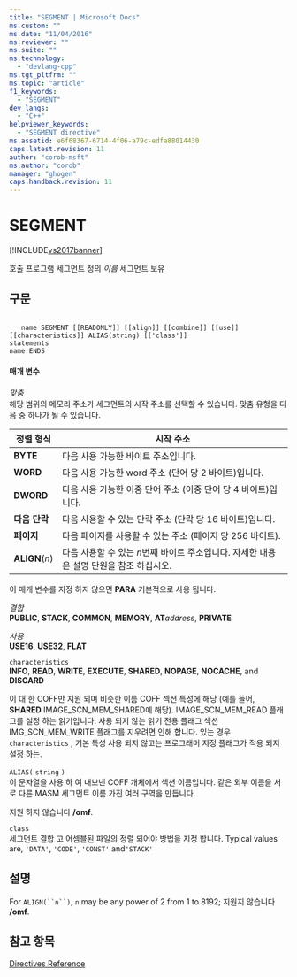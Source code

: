 ```yaml
---
title: "SEGMENT | Microsoft Docs"
ms.custom: ""
ms.date: "11/04/2016"
ms.reviewer: ""
ms.suite: ""
ms.technology: 
  - "devlang-cpp"
ms.tgt_pltfrm: ""
ms.topic: "article"
f1_keywords: 
  - "SEGMENT"
dev_langs: 
  - "C++"
helpviewer_keywords: 
  - "SEGMENT directive"
ms.assetid: e6f68367-6714-4f06-a79c-edfa88014430
caps.latest.revision: 11
author: "corob-msft"
ms.author: "corob"
manager: "ghogen"
caps.handback.revision: 11
---
```

# SEGMENT
[!INCLUDE[vs2017banner](../../assembler/inline/includes/vs2017banner.md)]

호출 프로그램 세그먼트 정의  *이름* 세그먼트 보유  
  
## 구문  
  
```  
  
   name SEGMENT [[READONLY]] [[align]] [[combine]] [[use]] [[characteristics]] ALIAS(string) [['class']]  
statements  
name ENDS  
```  
  
#### 매개 변수  
 *맞춤*  
 해당 범위의 메모리 주소가 세그먼트의 시작 주소를 선택할 수 있습니다.  맞춤 유형을 다음 중 하나가 될 수 있습니다.  
  
|정렬 형식|시작 주소|  
|-----------|-----------|  
|**BYTE**|다음 사용 가능한 바이트 주소입니다.|  
|**WORD**|다음 사용 가능한 word 주소 \(단어 당 2 바이트\)입니다.|  
|**DWORD**|다음 사용 가능한 이중 단어 주소 \(이중 단어 당 4 바이트\)입니다.|  
|**다음 단락**|다음 사용할 수 있는 단락 주소 \(단락 당 16 바이트\)입니다.|  
|**페이지**|다음 페이지를 사용할 수 있는 주소 \(페이지 당 256 바이트\).|  
|**ALIGN**\(*n*\)|다음 사용할 수 있는  *n*번째 바이트 주소입니다.  자세한 내용은 설명 단원을 참조 하십시오.|  
  
 이 매개 변수를 지정 하지 않으면  **PARA** 기본적으로 사용 됩니다.  
  
 *결합*  
 **PUBLIC**, **STACK**, **COMMON**, **MEMORY**, **AT***address*, **PRIVATE**  
  
 *사용*  
 **USE16**, **USE32**, **FLAT**  
  
 `characteristics`  
 **INFO**, **READ**, **WRITE**, **EXECUTE**, **SHARED**, **NOPAGE**, **NOCACHE**, and **DISCARD**  
  
 이 대 한 COFF만 지원 되며 비슷한 이름 COFF 섹션 특성에 해당 \(예를 들어,  **SHARED** IMAGE\_SCN\_MEM\_SHARED에 해당\).  IMAGE\_SCN\_MEM\_READ 플래그를 설정 하는 읽기입니다.  사용 되지 않는 읽기 전용 플래그 섹션 IMG\_SCN\_MEM\_WRITE 플래그를 지우려면 인해 합니다.  있는 경우 `characteristics` , 기본 특성 사용 되지 않고는 프로그래머 지정 플래그가 적용 되지 설정 하는.  
  
 `ALIAS(` `string` `)`  
 이 문자열을 사용 하 여 내보낸 COFF 개체에서 섹션 이름입니다.  같은 외부 이름을 서로 다른 MASM 세그먼트 이름 가진 여러 구역을 만듭니다.  
  
 지원 하지 않습니다 **\/omf**.  
  
 `class`  
 세그먼트 결합 고 어셈블된 파일의 정렬 되어야 방법을 지정 합니다.  Typical values are, `'DATA'`, `'CODE'`, `'CONST'` and`'STACK'`  
  
## 설명  
 For `ALIGN(``n``)`, `n` may be any power of 2 from 1 to 8192; 지원지 않습니다 **\/omf**.  
  
## 참고 항목  
 [Directives Reference](../../assembler/masm/directives-reference.md)